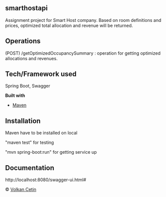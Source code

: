 ## smarthostapi
Assignment project for Smart Host company.
Based on room definitions and prices, optimized total allocation 
and revenue will be returned.

## Operations
(POST) /getOptimizedOccupancySummary  : operation for getting optimized allocations and revenues.

## Tech/Framework used
Spring Boot, Swagger

<b>Built with</b>
- [Maven](https://maven.apache.org/)

## Installation

Maven have to be installed on local

"maven test" for testing

"mvn spring-boot:run" for getting service up 

## Documentation
http://localhost:8080/swagger-ui.html#
      
© [Volkan Cetin]()
